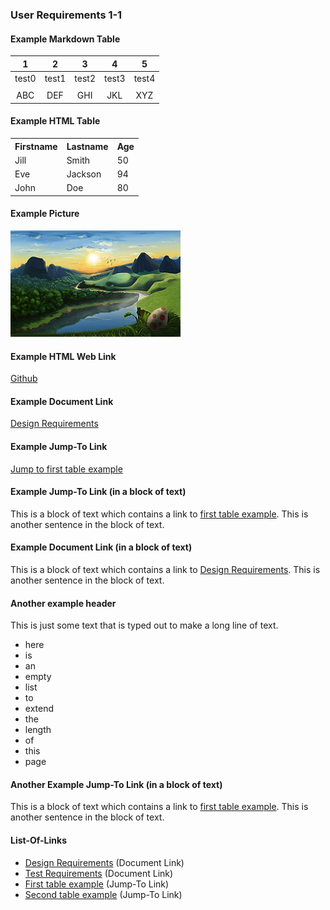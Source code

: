 ### User Requirements 1-1

#### Example Markdown Table
|   1   |   2   |   3   |   4   |   5   |
|:-----:|:-----:|:-----:|:-----:|:-----:|
| test0 | test1 | test2 | test3 | test4 |
|       |       |       |       |       |
|  ABC  |  DEF  |  GHI  |  JKL  |  XYZ  |

#### Example HTML Table
<table>
  <tr>
    <th>Firstname</th>
    <th>Lastname</th> 
    <th>Age</th>
  </tr>
  <tr>
    <td>Jill</td>
    <td>Smith</td>
    <td>50</td>
  </tr>
  <tr>
    <td>Eve</td>
    <td>Jackson</td>
    <td>94</td>
  </tr>
  <tr>
    <td>John</td>
    <td>Doe</td>
    <td>80</td>
  </tr>
</table>

#### Example Picture
![Sample PNG Image (100kb in size)](Images/SamplePNGImage_100kbmb.png)

#### Example HTML Web Link
<a href="http://github.com/" target="_blank">Github</a>

#### Example Document Link
[Design Requirements](../../section.html)

#### Example Jump-To Link
[Jump to first table example](#example-markdown-table)

#### Example Jump-To Link (in a block of text)
This is a block of text which contains a link to [first table example](#example-markdown-table).  This is another sentence in the block of text.

#### Example Document Link (in a block of text)
This is a block of text which contains a link to [Design Requirements](../../section.html). This is another sentence in the block of text. 

#### Another example header
This is just some text that is typed out to make a long line of text.

- here
- is
- an
- empty
- list
- to
- extend
- the
- length
- of
- this
- page

#### Another Example Jump-To Link (in a block of text)
This is a block of text which contains a link to [first table example](#example-markdown-table).  This is another sentence in the block of text.

#### List-Of-Links

- [Design Requirements](../../section.html) (Document Link)
- [Test Requirements](../../section.html) (Document Link)
- [First table example](#example-markdown-table) (Jump-To Link)
- [Second table example](#example-html-table) (Jump-To Link)


